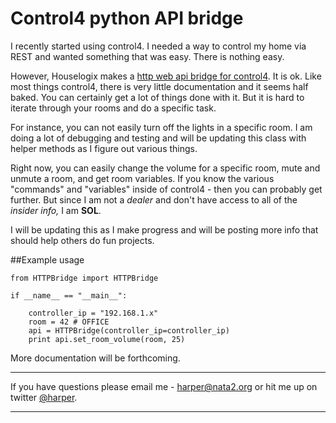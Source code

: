 # Control4 python API bridge

I recently started using control4. I needed a way to control my home via REST and wanted something that was easy. There is nothing easy. 

However, Houselogix makes a [http web api bridge for control4](https://www.houselogix.com/shop/control4-http-web-api). It is ok. Like most things control4, there is very little documentation and it seems half baked. You can certainly get a lot of things done with it. But it is hard to iterate through your rooms and do a specific task. 

For instance, you can not easily turn off the lights in a specific room. I am doing a lot of debugging and testing and will be updating this class with helper methods as I figure out various things. 

Right now, you can easily change the volume for a specific room, mute and unmute a room, and get room variables. If you know the various "commands" and "variables" inside of control4 - then you can probably get further. But since I am not a *dealer* and don't have access to all of the *insider info,* I am **SOL**.

I will be updating this as I make progress and will be posting more info that should help others do fun projects.

##Example usage 




	from HTTPBridge import HTTPBridge

	if __name__ == "__main__":

	    controller_ip = "192.168.1.x"
	    room = 42 # OFFICE
	    api = HTTPBridge(controller_ip=controller_ip)
	    print api.set_room_volume(room, 25)


More documentation will be forthcoming.


----

If you have questions please email me - [harper@nata2.org](mailto:harper@nata2.org) or hit me up on twitter [@harper](http://twitter.com/harper).

----

